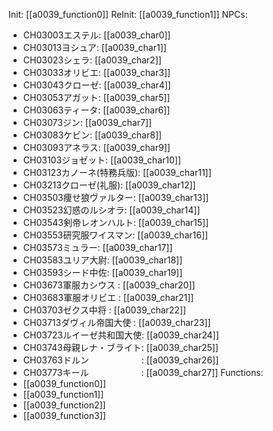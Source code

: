 Init: [[a0039_function0]]
ReInit: [[a0039_function1]]
NPCs:
- CH03003エステル: [[a0039_char0]]
- CH03013ヨシュア: [[a0039_char1]]
- CH03023シェラ: [[a0039_char2]]
- CH03033オリビエ: [[a0039_char3]]
- CH03043クローゼ: [[a0039_char4]]
- CH03053アガット: [[a0039_char5]]
- CH03063ティータ: [[a0039_char6]]
- CH03073ジン: [[a0039_char7]]
- CH03083ケビン: [[a0039_char8]]
- CH03093アネラス: [[a0039_char9]]
- CH03103ジョゼット: [[a0039_char10]]
- CH03123カノーネ(特務兵版): [[a0039_char11]]
- CH03213クローゼ(礼服): [[a0039_char12]]
- CH03503痩せ狼ヴァルター: [[a0039_char13]]
- CH03523幻惑のルシオラ: [[a0039_char14]]
- CH03543剣帝レオンハルト: [[a0039_char15]]
- CH03553研究服ワイスマン: [[a0039_char16]]
- CH03573ミュラー: [[a0039_char17]]
- CH03583ユリア大尉: [[a0039_char18]]
- CH03593シード中佐: [[a0039_char19]]
- CH03673軍服カシウス      : [[a0039_char20]]
- CH03683軍服オリビエ      : [[a0039_char21]]
- CH03703ゼクス中将        : [[a0039_char22]]
- CH03713ダヴィル帝国大使  : [[a0039_char23]]
- CH03723ルイーゼ共和国大使: [[a0039_char24]]
- CH03743母親レナ・ブライト: [[a0039_char25]]
- CH03763ドルン　　　　　　: [[a0039_char26]]
- CH03773キール　　　　　　: [[a0039_char27]]
Functions:
- [[a0039_function0]]
- [[a0039_function1]]
- [[a0039_function2]]
- [[a0039_function3]]
